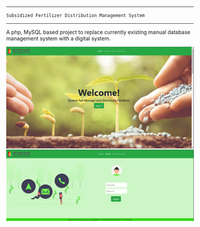 
************************************************************
    Subsidized Fertilizer Distribution Management System
************************************************************

A php, MySQL based project to replace currently existing manual database management system with a digital system.


<img src="https://github.com/kavindumadushanka972/2nd_Year_Project/blob/master/Capture.PNG">
<img src="https://github.com/kavindumadushanka972/2nd_Year_Project/blob/master/Capture1.PNG">
